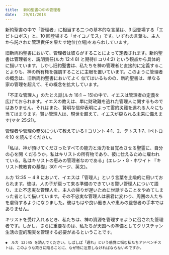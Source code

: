 ```yaml
---
title:  新約聖書の中の管理者
date:   29/01/2018
---
```


新約聖書の中で「管理者」に相当する二つの基本的な言葉は、3 回登場する「エピトロポス」と、10 回登場する「オイコノモス」です。いずれの言葉も、主人から託された管理責任を果たす地位(立場)をあらわしています。

 旧新両約聖書において、管理者は彼らがすることによって定義されます。新約聖書は管理者を、説明責任(ルカ 12:4 8) と期待(I コリ4:2) という観点から具体的に描いています。しかし旧約聖書は、私たちを神の管理者と直接的に定義することよりも、神の所有権を強調することに主眼を置いています。このように管理者の概念は、旧新両約聖書においてよく 似てはいるものの、新約聖書は、単なる家の管理を超えて、その概念を拡大しています。
 
「不正な管理人」のたとえ話(ルカ 16:1 ∼ 15)の中で、イエスは管理者の定義を広げておられます。イエスの教えは、単に財政難を逃れた管理人に関するものではありません。それはまた、賢明な信仰表明によって霊的災難を逃れる人々にも当てはまります。賢い管理人は、現世を超えて、イエスが戻られる未来に備えます(マタ 25:21)。

 管理者や管理の務めについて教えている I コリント 4:1、2、テトス 1:7、Iペトロ 4:10 を読んでください。
 
「私は、神が預けてくださったすべての能力と活力を目覚めさせる聖霊に、自分の心を開 くだろうか。私はキリストの所有物であり、彼に仕えるために雇われている。私はキリストの恵みの管理者なのである」(エレン・G・ホワイト 『キリスト教教育の基礎』301 ページ、英文)。

 ルカ 12:35 ∼ 4 8 において、イエスは「管理人」という言葉を比喩的に用いておられます。彼は、人の子が戻って来る準備のできている賢い管理人について語り、また不忠実な管理人を、主人の帰りが遅いために世話することをやめてしまった者として描いています。その不忠実な管理人は暴君に変わり、周囲の人たちを虐待するようになりました。彼はもはや良い働き人や恵みの監督者の手本ではありません。

 キリストを受け入れるとき、私たちは、神の資源を管理するように召された管理者です。しかし、さらに重要なのは、私たちが天国への準備としてクリスチャン生活の霊的現実を管理する必要があるということです。

`◆　ルカ 12:45 を読んでください。しばしば「遅れ」という感覚に悩む私たちアドベンチストは、このような欺きに陥ることに、なぜ特に注意しなければならないのですか。`
